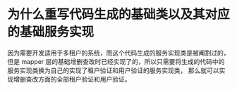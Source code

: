 # 为什么重写代码生成的基础类以及其对应的基础服务实现

因为需要开发适用于多租户的系统，而这个代码生成的服务实现类是被阉割过的，
但是 mapper 层的基础增删查改时已经实现了的，所以只需要将生成的代码中的服务实现类换为自己的实现了租户验证和用户验证的服务实现类，
那么就可以实现增删查改方面的全部租户验证和用户验证。